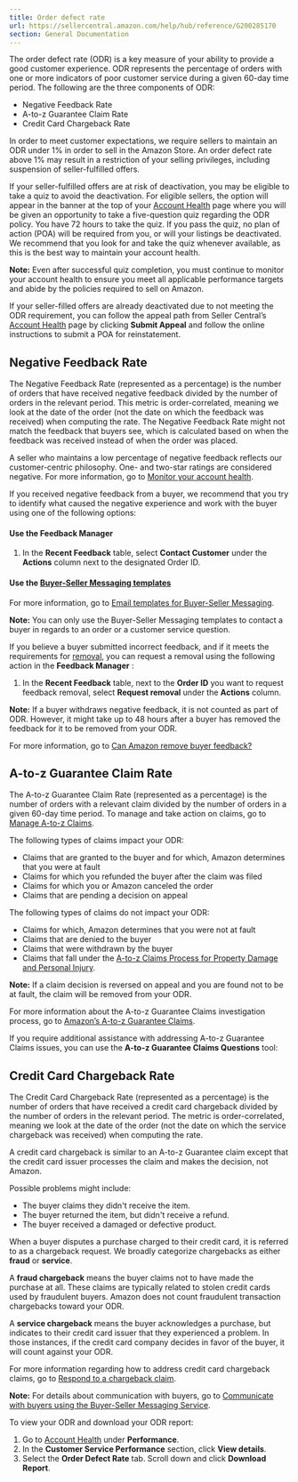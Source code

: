 ```yaml
---
title: Order defect rate
url: https://sellercentral.amazon.com/help/hub/reference/G200285170
section: General Documentation
---
```


The order defect rate (ODR) is a key measure of your ability to provide a good
customer experience. ODR represents the percentage of orders with one or more
indicators of poor customer service during a given 60-day time period. The
following are the three components of ODR:

  * Negative Feedback Rate
  * A-to-z Guarantee Claim Rate
  * Credit Card Chargeback Rate

In order to meet customer expectations, we require sellers to maintain an ODR
under 1% in order to sell in the Amazon Store. An order defect rate above 1%
may result in a restriction of your selling privileges, including suspension
of seller-fulfilled offers.

If your seller-fulfilled offers are at risk of deactivation, you may be
eligible to take a quiz to avoid the deactivation. For eligible sellers, the
option will appear in the banner at the top of your [Account
Health](/performance/dashboard) page where you will be given an opportunity to
take a five-question quiz regarding the ODR policy. You have 72 hours to take
the quiz. If you pass the quiz, no plan of action (POA) will be required from
you, or will your listings be deactivated. We recommend that you look for and
take the quiz whenever available, as this is the best way to maintain your
account health.

**Note:** Even after successful quiz completion, you must continue to monitor
your account health to ensure you meet all applicable performance targets and
abide by the policies required to sell on Amazon.

If your seller-filled offers are already deactivated due to not meeting the
ODR requirement, you can follow the appeal path from Seller Central’s [Account
Health](/performance/dashboard) page by clicking **Submit Appeal** and follow
the online instructions to submit a POA for reinstatement.

## Negative Feedback Rate

The Negative Feedback Rate (represented as a percentage) is the number of
orders that have received negative feedback divided by the number of orders in
the relevant period. This metric is order-correlated, meaning we look at the
date of the order (not the date on which the feedback was received) when
computing the rate. The Negative Feedback Rate might not match the feedback
that buyers see, which is calculated based on when the feedback was received
instead of when the order was placed.

A seller who maintains a low percentage of negative feedback reflects our
customer-centric philosophy. One- and two-star ratings are considered
negative. For more information, go to [Monitor your account
health](/gp/help/G200205250).

If you received negative feedback from a buyer, we recommend that you try to
identify what caused the negative experience and work with the buyer using one
of the following options:

#### Use the Feedback Manager

  

  1. In the **Recent Feedback** table, select **Contact Customer** under the **Actions** column next to the designated Order ID.

#### Use the [Buyer-Seller Messaging templates](/messaging/templates)

For more information, go to [Email templates for Buyer-Seller
Messaging](/gp/help/G201109160).

**Note:** You can only use the Buyer-Seller Messaging templates to contact a
buyer in regards to an order or a customer service question.

If you believe a buyer submitted incorrect feedback, and if it meets the
requirements for [removal](/gp/help/G20231), you can request a removal using
the following action in the **Feedback Manager** :  

  1. In the **Recent Feedback** table, next to the **Order ID** you want to request feedback removal, select **Request removal** under the **Actions** column.

**Note:** If a buyer withdraws negative feedback, it is not counted as part of
ODR. However, it might take up to 48 hours after a buyer has removed the
feedback for it to be removed from your ODR.

For more information, go to [Can Amazon remove buyer
feedback?](/gp/help/G20231)

## A-to-z Guarantee Claim Rate

The A-to-z Guarantee Claim Rate (represented as a percentage) is the number of
orders with a relevant claim divided by the number of orders in a given 60-day
time period. To manage and take action on claims, go to [Manage A-to-z
Claims](/gp/guarantee-claims/home.html/).

The following types of claims impact your ODR:

  * Claims that are granted to the buyer and for which, Amazon determines that you were at fault
  * Claims for which you refunded the buyer after the claim was filed
  * Claims for which you or Amazon canceled the order 
  * Claims that are pending a decision on appeal 

The following types of claims do not impact your ODR:

  * Claims for which, Amazon determines that you were not at fault
  * Claims that are denied to the buyer
  * Claims that were withdrawn by the buyer
  * Claims that fall under the [A-to-z Claims Process for Property Damage and Personal Injury](/gp/help/GTY6NYZDFD5CENYH).

**Note:** If a claim decision is reversed on appeal and you are found not to
be at fault, the claim will be removed from your ODR.

For more information about the A-to-z Guarantee Claims investigation process,
go to [Amazon’s A-to-z Guarantee Claims](/gp/help/GQ6762Y9AB2FYDY8).

If you require additional assistance with addressing A-to-z Guarantee Claims
issues, you can use the **A-to-z Guarantee Claims Questions** tool:

## Credit Card Chargeback Rate

The Credit Card Chargeback Rate (represented as a percentage) is the number of
orders that have received a credit card chargeback divided by the number of
orders in the relevant period. The metric is order-correlated, meaning we look
at the date of the order (not the date on which the service chargeback was
received) when computing the rate.

A credit card chargeback is similar to an A-to-z Guarantee claim except that
the credit card issuer processes the claim and makes the decision, not Amazon.

Possible problems might include:

  * The buyer claims they didn't receive the item.
  * The buyer returned the item, but didn't receive a refund.
  * The buyer received a damaged or defective product.

When a buyer disputes a purchase charged to their credit card, it is referred
to as a chargeback request. We broadly categorize chargebacks as either
**fraud** or **service**.

A **fraud chargeback** means the buyer claims not to have made the purchase at
all. These claims are typically related to stolen credit cards used by
fraudulent buyers. Amazon does not count fraudulent transaction chargebacks
toward your ODR.

A **service chargeback** means the buyer acknowledges a purchase, but
indicates to their credit card issuer that they experienced a problem. In
those instances, if the credit card company decides in favor of the buyer, it
will count against your ODR.

For more information regarding how to address credit card chargeback claims,
go to [Respond to a chargeback claim](/gp/help/G202145040).

**Note:** For details about communication with buyers, go to [Communicate with
buyers using the Buyer-Seller Messaging Service](/gp/help/G200389080).

To view your ODR and download your ODR report:  

  1. Go to [Account Health](/performance/dashboard) under **Performance**.
  2. In the **Customer Service Performance** section, click **View details**.
  3. Select the **Order Defect Rate** tab. Scroll down and click **Download Report**.

